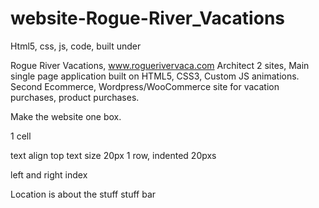 # website-Rogue-River_Vacations
Html5, css, js, code, built under

Rogue River Vacations, www.roguerivervaca.com
Architect 2 sites, Main single page application built on HTML5, CSS3, Custom JS animations.
Second Ecommerce, Wordpress/WooCommerce site for vacation purchases, product purchases.


Make the website one box.

1 cell

text align top
text size 20px
1 row, indented 20pxs

left and right index

Location is about the stuff stuff bar

